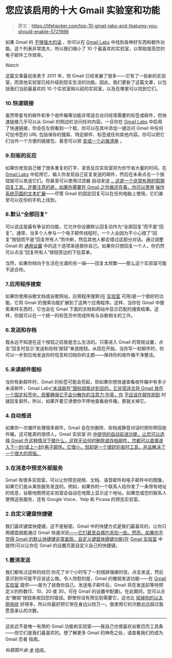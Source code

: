 # 您应该启用的十大 Gmail 实验室和功能

> 原文：<https://lifehacker.com/top-10-gmail-labs-and-features-you-should-enable-5721986>

如果 Gmail 的 [不够强大的话](https://lifehacker.com/master-the-new-gmail-with-these-tips-shortcuts-and-ad-5861810) ，你可以在 [Gmail Labs](http://lifehacker.com/tag/gmaillabs/) 中找到各种好东西和额外功能。这个列表非常庞大，所以我们缩小了 10 个最喜欢的实验室，以帮助提高您的电子邮件工作效率。

Watch

这篇文章最初发表于 2011 年，但 Gmail 已经发展了很多——它有了一些新的实验室，而其他实验室已经升级到现实生活的功能。因此，我们更新了这篇文章，以包括我们当前最喜欢的 10 个实验室和以前的实验室，以及在哪里可以找到它们。

### 10.快速链接

虽然带星号的邮件和多个收件箱等功能非常适合访问经常需要的标签或邮件，但快速链接几乎可以从 Gmail 的侧边栏访问任何内容。一旦你在 [Gmail Labs](https://mail.google.com/mail/u/0/?ui=2&shva=1#settings/labs) 中启用了快速链接，你会在左侧看到一个框，你可以在其中添加一键访问 Gmail 中任何可加书签的 URL 包括保存的搜索、特定邮件、标签或任何其他内容。你可以把它们当作一个方便的链接包，甚至可以把 [变成一个必做清单](https://lifehacker.com/gmail-superstars-and-quick-links-make-a-killer-to-do-li-400622) 。

### 9.刻板的反应

如果你发现自己做了很多重复的打字，录音反应实验室将为你节省大量的时间。在 [Gmail Labs](https://mail.google.com/mail/u/0/?ui=2&shva=1#settings/labs) 中启用它，输入你发现自己反复发送的邮件，然后在未来点击一个按钮就可以发送它们。你甚至可以使用过滤器 自动发送 [，这是一个非常有用的假期回复工具。还要注意的是，如果你需要在 Gmail 之外做这件事，你可以使用](http://lifehacker.com/use-gmails-canned-responses-for-smarter-autoresponders-5165371) [操作系统范围的文本扩展](http://lifehacker.com/how-to-use-text-expansion-to-save-yourself-hours-of-typ-5611210)——尽管 Gmail 的固定回复可以在任何电脑上使用。它们甚至可以在你的手机上找到。

### 8.默认“全部回复”

可以说这是最有争议的功能，它允许你设置默认回复动作为“全部回复”而不是“回复”。通常，当多个人参与一个电子邮件线程时，一个人会因为不小心按了“回复”按钮而不是“回复所有人”而中断，然后其他人都会错过这部分对话。通过调整 Gmail 的 [通用设置](https://mail.google.com/mail/u/0/?ui=2&shva=1#settings) 中的这个选项来拯救你自己。如果你只想回复一个人，你仍然可以点击“回复所有人”按钮旁边的下拉菜单。

当然，如果你倾向于生活在光谱的另一端——回复太频繁——那么这个实验室可能不适合你。

### 7.应用程序搜索

如果你使用谷歌文档或谷歌网站，应用程序搜索(在 [实验室](https://mail.google.com/mail/u/0/?ui=2&shva=1#settings/labs) 可用)是一个很好的功能，它将 Gmail 的搜索功能扩展到了这两个应用程序。这样，当你在 Gmail 中搜索某样东西时，它也会在 Gmail 下面的文档和网站中显示匹配的搜索结果。这样，你就可以在一个统一的标签页中完成所有与谷歌相关的工作。

### 6.发送和存档

我永远不知道在这个按钮之前我是怎么生活的。只需进入 Gmail 的常规设置，点击“回复时显示‘发送和存档’按钮”单选按钮。从现在开始，当你写一封邮件时，你可以一步到位地发送你的信息和归档你的主题——保持你的收件箱干净整洁。

### 5.未读邮件图标

当你有新邮件时，Gmail 的标签可能会亮起，但如果你想快速查看收件箱中有多少未读邮件，Gmail Labs[“未读邮件”图标就能达到目的。它非常适合将 Gmail 放在一个固定标签中，但要确保它不会分散你的注意力:毕竟，你](https://mail.google.com/mail/u/0/?ui=2&shva=1#settings/labs) [不应该在邮件刚到](http://lifehacker.com/assign-email-a-15-minute-minimum-to-avoid-unnecessary-c-30865370) 时就回复邮件。所以，如果开着它诱使你不停地查看收件箱，那就关掉它。

### 4.自动推进

如果你一次循环处理很多邮件，Gmail 会在你删除、存档或静音对话时把你带回收件箱，这可能真的很烦人。Gmail 实验室 的 [中提供的自动前进功能，让您可以选择 Gmail 在这种情况下做什么，这样无论何时删除或存档邮件，您都可以直接进入下一封(或上一封)电子邮件。它很小，但却是一个很好的省时工具，并且解决了一个很大的烦恼。](https://mail.google.com/mail/u/0/#settings/labs)

### 3.在消息中预览外部服务

Gmail 有很多实验室，可以让你预览视频、文档、语音邮件和电子邮件中的图像，如果它们是从某些服务发送的。例如，如果你的一个联系人给你发了一条带有地址的信息，谷歌地图预览实验室会自动在地图上显示这个地址。如果您或您的联系人使用这些服务，还有 Google Voice、Yelp 和 Picasa 的预览实验室。

### 2.自定义键盘快捷键

我们喜欢键盘快捷键。这不是秘密。Gmail 中的快捷方式是我们最喜欢的，让你只用键盘就能通过 Gmail 快速浏览[——它们甚至会偶尔添加一些。然而，如果你不觉得 Gmail 的默认快捷键非常直观，自定义键盘快捷键功能(在](https://lifehacker.com/master-the-new-gmail-with-these-tips-shortcuts-and-ad-5861810) [Gmail 实验室](https://mail.google.com/mail/u/0/#settings/labs) 中提供)可以让你在 Gmail 的设置页面自定义自己的快捷键。

### 1.撤消发送

我们都有过这样的经历:你花了半个小时写了一封措辞强硬的信，点击发送，然后意识到你可能不应该这么做。令人欣慰的是，Gmail 的撤销发送功能——在 [Gmail 实验室](https://mail.google.com/mail/u/0/?ui=2&shva=1#settings/labs) 提供——是为了拯救你自己。发送电子邮件后，Gmail 将在发送前等待预定义的秒数(5、10、20 或 30，可在 Gmail 的设置中配置)。在此期间，您可以点击“撤销”按钮来收回您的错误。即使你没有预见到需要它，这也比 [拔掉你的以太网电缆](http://lifehacker.com/cancel-sending-emails-by-quickly-pulling-out-your-ether-5699533) 好得多，所以你最好把它带在身边以防万一。我使用它的次数远远超过我愿意承认的次数。

* * *

这些远不是唯一有用的 Gmail 功能和实验室——我自己也很喜欢谷歌日历工具条——但它们是我们最喜欢的。想了解更多 Gmail 的神奇之处，请查看我们的成为 Gmail 忍者 指南。

*标题图片由* [*本*](http://benkrebs.com/motion) 组成。